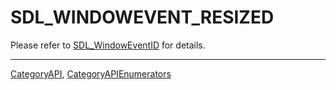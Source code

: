 # SDL_WINDOWEVENT_RESIZED

Please refer to [SDL_WindowEventID](SDL_WindowEventID) for details.

----
[CategoryAPI](CategoryAPI), [CategoryAPIEnumerators](CategoryAPIEnumerators)

